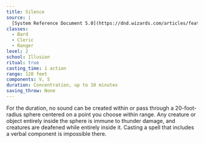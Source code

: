 ```yaml
---
title: Silence
source: |
  [System Reference Document 5.0](https://dnd.wizards.com/articles/features/systems-reference-document-srd)
classes:
  - Bard
  - Cleric
  - Ranger
level: 2
school: Illusion
ritual: true
casting_time: 1 action
range: 120 feet
components: V, S
duration: Concentration, up to 10 minutes
saving_throw: None
---
```


For the duration, no sound can be created within or pass through a 20-foot-radius sphere centered on a point you choose within range. Any creature or object entirely inside the sphere is immune to thunder damage, and creatures are deafened while entirely inside it. Casting a spell that includes a verbal component is impossible there.
